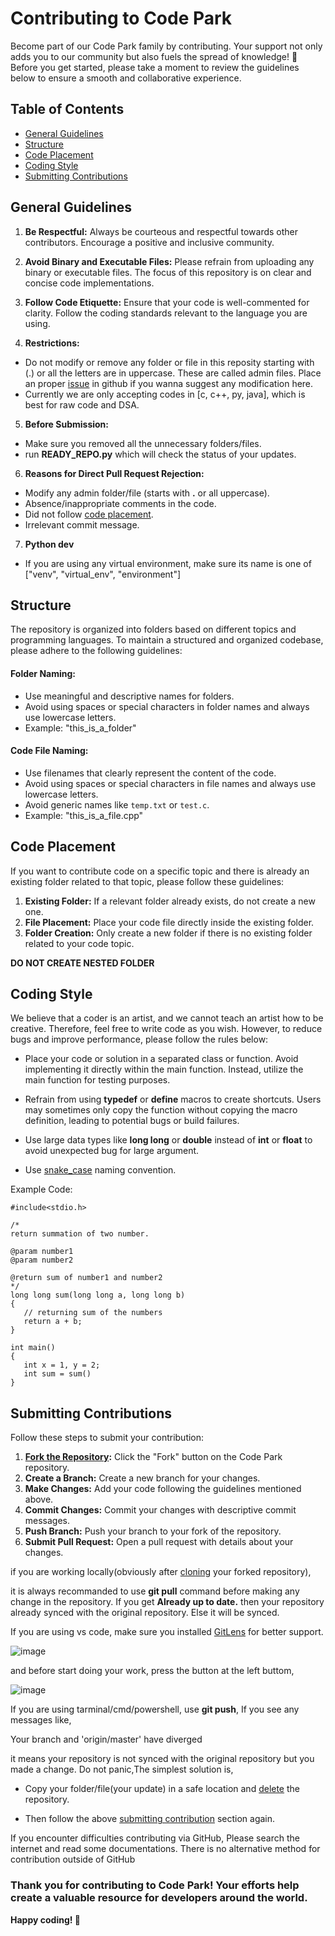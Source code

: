 # Contributing to Code Park

Become part of our Code Park family by contributing. Your support not only adds you to our community but also fuels the spread of knowledge! 🌳 Before you get started, please take a moment to review the guidelines below to ensure a smooth and collaborative experience.

## Table of Contents
- [General Guidelines](#general-guidelines)
- [Structure](#structure)
- [Code Placement](#code-placement)
- [Coding Style](#coding-style)
- [Submitting Contributions](#submitting-contributions)

## General Guidelines

1. **Be Respectful:** Always be courteous and respectful towards other contributors. Encourage a positive and inclusive community.

2. **Avoid Binary and Executable Files:** Please refrain from uploading any binary or executable files. The focus of this repository is on clear and concise code implementations.

3. **Follow Code Etiquette:** Ensure that your code is well-commented for clarity. Follow the coding standards relevant to the language you are using.

4. **Restrictions:**
- Do not modify or remove any folder or file in this reposity starting with (.) or all the letters are in uppercase. These are called admin files. Place an proper [issue](https://github.com/mursalatul/code-park/issues/) in github if you wanna suggest any modification here.
- Currently we are only accepting codes in [c, c++, py, java], which is best for raw code and DSA.
   
5. **Before Submission:**
- Make sure you removed all the unnecessary folders/files.
- run **READY_REPO.py** which will check the status of your updates.

6. **Reasons for Direct Pull Request Rejection:**
- Modify any admin folder/file (starts with **.** or all uppercase).
- Absence/inappropriate comments in the code.
- Did not follow [code placement](#code-placement).
- Irrelevant commit message.

7. **Python dev**
- If you are using any virtual environment, make sure its name is one of ["venv", "virtual_env", "environment"]
  
## Structure

The repository is organized into folders based on different topics and programming languages. To maintain a structured and organized codebase, please adhere to the following guidelines:

#### Folder Naming:
- Use meaningful and descriptive names for folders.
- Avoid using spaces or special characters in folder names and always use lowercase letters.
- Example: "this_is_a_folder"

#### Code File Naming:
- Use filenames that clearly represent the content of the code.
- Avoid using spaces or special characters in file names and always use lowercase letters.
- Avoid generic names like `temp.txt` or `test.c`.
- Example: "this_is_a_file.cpp"

## Code Placement

If you want to contribute code on a specific topic and there is already an existing folder related to that topic, please follow these guidelines:

1. **Existing Folder:** If a relevant folder already exists, do not create a new one.
2. **File Placement:** Place your code file directly inside the existing folder.
3. **Folder Creation:** Only create a new folder if there is no existing folder related to your code topic.

**DO NOT CREATE NESTED FOLDER**

## Coding Style
We believe that a coder is an artist, and we cannot teach an artist how to be creative. Therefore, feel free to write code as you wish. However, to reduce bugs and improve performance, please follow the rules below:

- Place your code or solution in a separated class or function. Avoid implementing it directly within the main function. Instead, utilize the main function for testing purposes.

- Refrain from using **typedef** or **define** macros to create shortcuts. Users may sometimes only copy the function without copying the macro definition, leading to potential bugs or build failures.

- Use large data types like **long long** or **double** instead of **int** or **float** to avoid unexpected bug for large argument.

- Use [snake_case](https://en.wikipedia.org/wiki/Snake_case) naming convention.

Example Code:
```
#include<stdio.h>

/*
return summation of two number.

@param number1
@param number2

@return sum of number1 and number2
*/
long long sum(long long a, long long b)
{
   // returning sum of the numbers
   return a + b;
}

int main()
{
   int x = 1, y = 2;
   int sum = sum()
}
```

## Submitting Contributions

Follow these steps to submit your contribution:

1. **[Fork the Repository](https://docs.github.com/en/pull-requests/collaborating-with-pull-requests/working-with-forks/fork-a-repo#forking-a-repository):** Click the "Fork" button on the Code Park repository.
2. **Create a Branch:** Create a new branch for your changes.
3. **Make Changes:** Add your code following the guidelines mentioned above.
4. **Commit Changes:** Commit your changes with descriptive commit messages.
5. **Push Branch:** Push your branch to your fork of the repository.
6. **Submit Pull Request:** Open a pull request with details about your changes.

if you are working locally(obviously after [cloning](https://docs.github.com/en/pull-requests/collaborating-with-pull-requests/working-with-forks/fork-a-repo#cloning-your-forked-repository) your forked repository),

it is always recommanded to use **git pull** command before making any change in the repository. If you get **Already up to date.** then your repository already synced with the original repository. Else it will be synced.

If you are using vs code, make sure you installed [GitLens](https://marketplace.visualstudio.com/items?itemName=eamodio.gitlens) for better support.

![image](https://github.com/mursalatul/code-park/assets/79168756/0422214a-f2e9-4959-a12b-0bfb8acde8cb)

and before start doing your work, press the button at the left buttom,

![image](https://github.com/mursalatul/code-park/assets/79168756/ed4533f9-68a1-4164-bb4e-78420a77bb59)

If you are using tarminal/cmd/powershell, use **git push**,
If you see any messages like,
<p>Your branch and 'origin/master' have diverged</p>
it means your repository is not synced with the original repository but you made a change.
Do not panic,The simplest solution is,

- Copy your folder/file(your update) in a safe location and  [delete](https://docs.github.com/en/repositories/creating-and-managing-repositories/deleting-a-repository) the repository.
  
- Then follow the above [submitting contribution](#submitting-contributions) section again.

If you encounter difficulties contributing via GitHub, Please search the internet and read some documentations. There is no alternative method for contribution outside of GitHub

<h3>Thank you for contributing to Code Park! Your efforts help create a valuable resource for developers around the world.</h3>

**Happy coding! 🚀**
